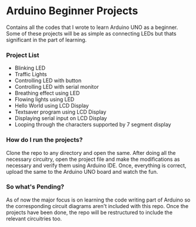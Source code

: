 # Arduino Beginner Projects
Contains all the codes that I wrote to learn Arduino UNO as a beginner. 
Some of these projects will be as simple as connecting LEDs but thats significant in the part of learning.

### Project List
- Blinking LED
- Traffic Lights
- Controlling LED with button
- Controlling LED with serial monitor
- Breathing effect using LED
- Flowing lights using LED
- Hello World using LCD Display
- Textsaver program using LCD Display
- Displaying serial input on LCD Display
- Looping through the characters supported by 7 segment display

### How do I run the projects?
Clone the repo to any directory and open the same. After doing all the necessary circuitry, open the project file
and make the modifications as necessary and verify them using Arduino IDE. Once, everything is correct,
upload the same to the Arduino UNO board and watch the fun.

### So what's Pending?
As of now the major focus is on learning the code writing part of Arduino so the corresponding circuit
diagrams aren't included with this repo. Once the projects have been done, the repo will be restructured
to include the relevant circuitries too.
